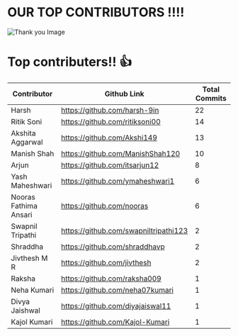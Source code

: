 # **OUR TOP CONTRIBUTORS !!!!**
![Thank you Image](https://pvsmt99345.i.lithium.com/t5/image/serverpage/image-id/11515i5FE675D18BD5D6D4/image-size/large?v=1.0&px=999)

# Top contributers!! :+1:
Contributor|Github Link|Total Commits
-----------|-----------|-------------
Harsh      |https://github.com/harsh-9in | 22
Ritik Soni|https://github.com/ritiksoni00 | 14
Akshita Aggarwal|https://github.com/Akshi149 | 13
Manish Shah|https://github.com/ManishShah120 | 10
Arjun|https://github.com/itsarjun12 | 8
Yash Maheshwari|https://github.com/ymaheshwari1 | 6
Nooras Fathima Ansari|https://github.com/nooras | 6
Swapnil Tripathi|https://github.com/swapniltripathi123 |2
Shraddha |https://github.com/shraddhavp | 2
Jivthesh M R|https://github.com/jivthesh |2
Raksha|https://github.com/raksha009 | 1
Neha Kumari|https://github.com/neha07kumari | 1
Divya Jaishwal|https://github.com/diyajaiswal11 |1
Kajol Kumari|https://github.com/Kajol-Kumari | 1




